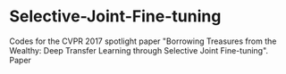 # Selective-Joint-Fine-tuning
Codes for the CVPR 2017 spotlight paper "Borrowing Treasures from the Wealthy: Deep Transfer Learning through Selective Joint Fine-tuning".
Paper 
